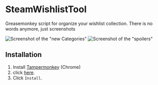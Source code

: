 # SteamWishlistTool
Greasemonkey script for organize your wishlist collection.
There is no words anymore, just screenshots

![Screenshot of the "new Categories"](http://i.imgur.com/zKJWfno.png)
![Screenshot of the "spoilers"](http://i.imgur.com/DkGn2hW.png)

## Installation
1. Install [Tampermonkey](https://chrome.google.com/webstore/detail/tampermonkey/dhdgffkkebhmkfjojejmpbldmpobfkfo) (Chrome)
2. click [here](https://github.com/Rexedead/SteamWishlistTool/raw/master/SteamWishlistTool.user.js).
3. Click `Install`.
